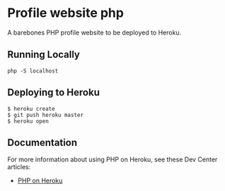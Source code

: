 # Profile website php

A barebones PHP profile website to be deployed to Heroku.

## Running Locally

```
php -S localhost
```

## Deploying to Heroku

```
$ heroku create
$ git push heroku master
$ heroku open
```

## Documentation

For more information about using PHP on Heroku, see these Dev Center articles:

- [PHP on Heroku](https://devcenter.heroku.com/categories/php)
